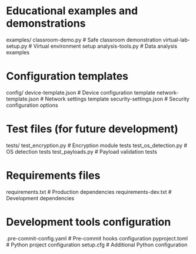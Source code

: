 # Educational examples and demonstrations
examples/
    classroom-demo.py          # Safe classroom demonstration
    virtual-lab-setup.py       # Virtual environment setup
    analysis-tools.py          # Data analysis examples

# Configuration templates
config/
    device-template.json       # Device configuration template
    network-template.json      # Network settings template
    security-settings.json     # Security configuration options

# Test files (for future development)
tests/
    test_encryption.py         # Encryption module tests
    test_os_detection.py       # OS detection tests
    test_payloads.py          # Payload validation tests

# Requirements files
requirements.txt              # Production dependencies
requirements-dev.txt          # Development dependencies

# Development tools configuration
.pre-commit-config.yaml       # Pre-commit hooks configuration
pyproject.toml               # Python project configuration
setup.cfg                    # Additional Python configuration
